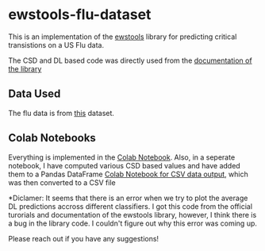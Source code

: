 # ewstools-flu-dataset

This is an implementation of the [ewstools](https://github.com/ThomasMBury/ewstools) library for predicting critical transistions on a US Flu data.

The CSD and DL based code was directly used from the [documentation of the library](https://github.com/ThomasMBury/ewstools/blob/main/tutorials/tutorial_deep_learning.ipynb)

## Data Used
The flu data is from [this](https://raw.githubusercontent.com/cdcepi/FluSight-forecast-hub/main/target-data/target-hospital-admissions.csv) dataset.

## Colab Notebooks
Everything is implemented in the [Colab Notebook](https://github.com/burakayy7/ewstools-flu-dataset/blob/481fc23054379e5c6c36e0ad6eeec4ff68b71aa1/EWS_Flu.ipynb). Also, in a seperate notebook, I have computed various CSD based values and have added them to a Pandas DataFrame [Colab Notebook for CSV data output](https://github.com/burakayy7/ewstools-flu-dataset/blob/d4a61e29ed0f8bc197e6988a2d728f2d66925f6a/EWS_Flu_CSV.ipynb), which was then converted to a CSV file

*Diclamer: It seems that there is an error when we try to plot the average DL predictions accross different classifiers. I got this code from the official turorials and documentation of the ewstools library, however, I think there is a bug in the library code. I couldn't figure out why this error was coming up.

Please reach out if you have any suggestions!
